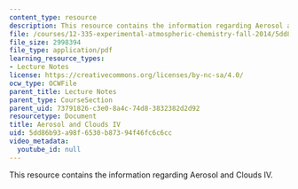 ```yaml
---
content_type: resource
description: This resource contains the information regarding Aerosol and Clouds IV.
file: /courses/12-335-experimental-atmospheric-chemistry-fall-2014/5dd86b93a98f6530b87394f46fc6c6cc_MIT12_335F14_Lecture3_4.pdf
file_size: 2998394
file_type: application/pdf
learning_resource_types:
- Lecture Notes
license: https://creativecommons.org/licenses/by-nc-sa/4.0/
ocw_type: OCWFile
parent_title: Lecture Notes
parent_type: CourseSection
parent_uid: 73791826-c3e0-8a4c-74d8-3832382d2d92
resourcetype: Document
title: Aerosol and Clouds IV
uid: 5dd86b93-a98f-6530-b873-94f46fc6c6cc
video_metadata:
  youtube_id: null
---
```

This resource contains the information regarding Aerosol and Clouds IV.